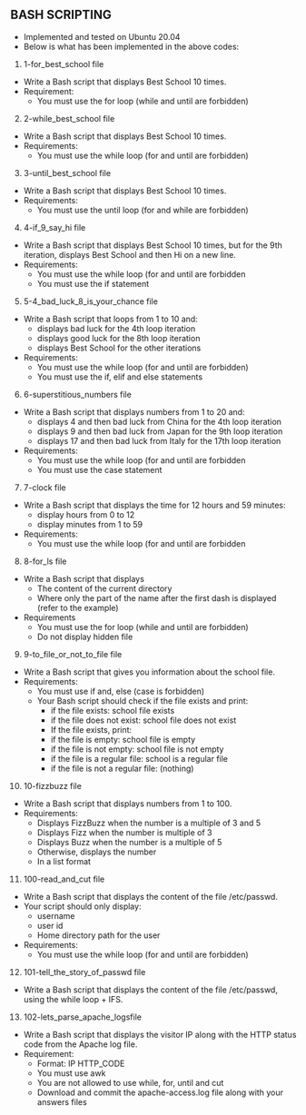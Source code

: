 ## BASH SCRIPTING

* Implemented and tested on Ubuntu 20.04
* Below is what has been implemented in the above codes:

1. 1-for_best_school file
* Write a Bash script that displays Best School 10 times.
* Requirement:
	* You must use the for loop (while and until are forbidden)

2. 2-while_best_school file
* Write a Bash script that displays Best School 10 times.
* Requirements:
	* You must use the while loop (for and until are forbidden)

3. 3-until_best_school file
* Write a Bash script that displays Best School 10 times.
* Requirements:
	* You must use the until loop (for and while are forbidden)

4. 4-if_9_say_hi file
* Write a Bash script that displays Best School 10 times, but for the 9th iteration, displays Best School and then Hi on a new line.
* Requirements:
	* You must use the while loop (for and until are forbidden
	* You must use the if statement

5. 5-4_bad_luck_8_is_your_chance file
* Write a Bash script that loops from 1 to 10 and:
	* displays bad luck for the 4th loop iteration
	* displays good luck for the 8th loop iteration
	* displays Best School for the other iterations
* Requirements:
	* You must use the while loop (for and until are forbidden)
	* You must use the if, elif and else statements

6. 6-superstitious_numbers file
* Write a Bash script that displays numbers from 1 to 20 and:
	* displays 4 and then bad luck from China for the 4th loop iteration
	* displays 9 and then bad luck from Japan for the 9th loop iteration
	* displays 17 and then bad luck from Italy for the 17th loop iteration
* Requirements:
	* You must use the while loop (for and until are forbidden
	* You must use the case statement

7. 7-clock file
* Write a Bash script that displays the time for 12 hours and 59 minutes:
	* display hours from 0 to 12
	* display minutes from 1 to 59
* Requirements:
	* You must use the while loop (for and until are forbidden

8. 8-for_ls file
* Write a Bash script that displays
	* The content of the current directory
	* Where only the part of the name after the first dash is displayed (refer to the example)
* Requirements
	* You must use the for loop (while and until are forbidden)
	* Do not display hidden file

9. 9-to_file_or_not_to_file file
* Write a Bash script that gives you information about the school file.
* Requirements:
	* You must use if and, else (case is forbidden)
	* Your Bash script should check if the file exists and print:
		* if the file exists: school file exists
		* if the file does not exist: school file does not exist
		* If the file exists, print:
		* if the file is empty: school file is empty
		* if the file is not empty: school file is not empty
		* if the file is a regular file: school is a regular file
		* if the file is not a regular file: (nothing)

10. 10-fizzbuzz file
* Write a Bash script that displays numbers from 1 to 100.
* Requirements:
	* Displays FizzBuzz when the number is a multiple of 3 and 5
	* Displays Fizz when the number is multiple of 3
	* Displays Buzz when the number is a multiple of 5
	* Otherwise, displays the number
	* In a list format

11. 100-read_and_cut file
* Write a Bash script that displays the content of the file /etc/passwd.
* Your script should only display:
	* username
	* user id
	* Home directory path for the user
* Requirements:
	* You must use the while loop (for and until are forbidden)

12. 101-tell_the_story_of_passwd file
* Write a Bash script that displays the content of the file /etc/passwd, using the while loop + IFS.

13. 102-lets_parse_apache_logsfile 
* Write a Bash script that displays the visitor IP along with the HTTP status code from the Apache log file.
* Requirement:
	* Format: IP HTTP_CODE
	* You must use awk
	* You are not allowed to use while, for, until and cut
	* Download and commit the apache-access.log file along with your answers files

